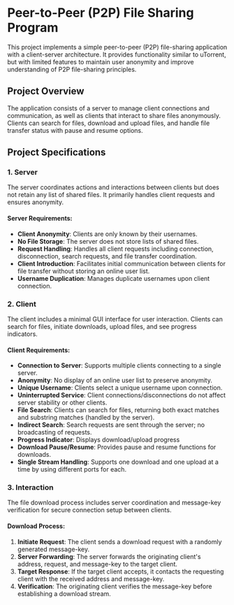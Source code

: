 # Peer-to-Peer (P2P) File Sharing Program

This project implements a simple peer-to-peer (P2P) file-sharing application with a client-server architecture. It provides functionality similar to uTorrent, but with limited features to maintain user anonymity and improve understanding of P2P file-sharing principles.

## Project Overview

The application consists of a server to manage client connections and communication, as well as clients that interact to share files anonymously. Clients can search for files, download and upload files, and handle file transfer status with pause and resume options.

## Project Specifications

### 1. Server

The server coordinates actions and interactions between clients but does not retain any list of shared files. It primarily handles client requests and ensures anonymity.

#### Server Requirements:
- **Client Anonymity**: Clients are only known by their usernames.
- **No File Storage**: The server does not store lists of shared files.
- **Request Handling**: Handles all client requests including connection, disconnection, search requests, and file transfer coordination.
- **Client Introduction**: Facilitates initial communication between clients for file transfer without storing an online user list.
- **Username Duplication**: Manages duplicate usernames upon client connection.

### 2. Client

The client includes a minimal GUI interface for user interaction. Clients can search for files, initiate downloads, upload files, and see progress indicators.

#### Client Requirements:
- **Connection to Server**: Supports multiple clients connecting to a single server.
- **Anonymity**: No display of an online user list to preserve anonymity.
- **Unique Username**: Clients select a unique username upon connection.
- **Uninterrupted Service**: Client connections/disconnections do not affect server stability or other clients.
- **File Search**: Clients can search for files, returning both exact matches and substring matches (handled by the server).
- **Indirect Search**: Search requests are sent through the server; no broadcasting of requests.
- **Progress Indicator**: Displays download/upload progress
- **Download Pause/Resume**: Provides pause and resume functions for downloads.
- **Single Stream Handling**: Supports one download and one upload at a time by using different ports for each.

### 3. Interaction

The file download process includes server coordination and message-key verification for secure connection setup between clients.

#### Download Process:
1. **Initiate Request**: The client sends a download request with a randomly generated message-key.
2. **Server Forwarding**: The server forwards the originating client's address, request, and message-key to the target client.
3. **Target Response**: If the target client accepts, it contacts the requesting client with the received address and message-key.
4. **Verification**: The originating client verifies the message-key before establishing a download stream.

